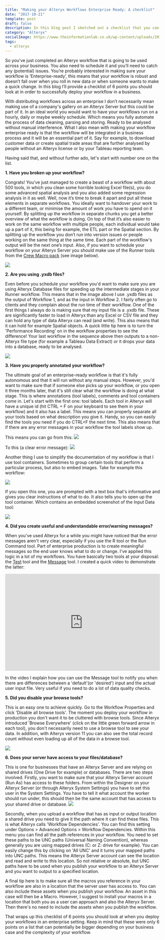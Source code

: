 ```yaml
---
title: "Making your Alteryx Workflows Enterprise Ready: A checklist"
date: "2017-10-21"
template: post
draft: false
description: In this blog post I sketched out a checklist that you can follow when you want to deploy Alteryx workflows in an enterprise environment.
category: "Alteryx"
socialImage: https://www.theinformationlab.co.uk/wp-content/uploads/2017/08/alteryx_logo.png
tags:
  - alteryx
---
```


So you’ve just completed an Alteryx workflow that is going to be used across your business. You also need to schedule it and you’ll need to catch any (potential) issues. You’re probably interested in making sure your workflow is ‘Enterprise-ready’, this means that your workflow is robust and doesn’t fall over when you roll in new data or when someone wants to make a quick change. In this blog I’ll provide a checklist of 6 points you should look at in order to successfully deploy your workflow in a business.

With distributing workflows across an enterprise I don’t necessarily mean making use of a company's gallery on an Alteryx Server but this could be part of it. In an ideal world you would want to have your workflows run on a hourly, daily or maybe weekly schedule. Which means you fully automate the process of data cleaning, parsing and storing. Ready to be analysed without manual interference. What I also mean with making your workflow enterprise ready is that the workflow will be integrated in a business process and it will be an essential part of it. Say for example, to download customer data or create spatial trade areas that are further analysed by people without an Alteryx license or by your Tableau reporting team.

Having said that, and without further ado, let's start with number one on the list.

**1\. Have you broken up your workflow?**

Congrats! You’ve just managed to create a beast of a workflow with about 500 tools, in which you clean some horrible looking Excel file(s), you do some advanced spatial analysis and you also added some regression analysis in it as well. Well, now it’s time to break it apart and put all these elements in separate workflows. You ideally want to handover your work to a different team, or minimise the amount of work you have to spend on it yourself. By splitting up the workflow in separate chunks you get a better overview of what the workflow is doing. On top of that it’s also easier to work on the same workflow with multiple people, each individual would take up a part of it, this being for example, the ETL part or the Spatial section. By splitting up the workflow you don’t run into version issues or people working on the same thing at the same time. Each part of the workflow's output will be the next one’s input. Also, if you want to schedule your workflow on your Alteryx Server you should make use of the Runner tools from the [Crew Macro pack](https://community.alteryx.com/t5/Engine-Works-Blog/Crew-Macro-Pack-2016-Q2-Release/ba-p/26482) (see image below).

![](https://www.theinformationlab.co.uk/wp-content/uploads/2017/08/Screen-Shot-2017-08-11-at-14.09.47-705x325.png)

**2\. Are you using .yxdb files?**

Even before you schedule your workflow you'd want to make sure you are using Alteryx Database files for speeding up the intermediate stages in your Runner workflow. This means that in the image above I use .yxdb files as the output of Workflow 1, and as the input in Workflow 2. I fairly often go to clients and they complain about the run time of their workflow. One of the first things I always do is making sure that my input file is a .yxdb file. These are significantly faster to load in Alteryx than any Excel or CSV file and they can hold any type of data Alteryx can read (and write). This also means that it can hold for example Spatial objects. A quick little tip here is to turn the 'Performance Recording' on in the workflow properties to see the difference! Your last workflow in the sequence above then outputs to a non-Alteryx file type (for example a Tableau Data Extract) or it drops your data into a database, ready to be analysed.

![](https://www.theinformationlab.co.uk/wp-content/uploads/2017/08/Screen-Shot-2017-08-11-at-14.37.43-705x311.png)

**3\. Have you properly annotated your workflow?**

The ultimate goal of an enterprise-ready workflow is that it's fully autonomous and that it will run without any manual steps. However, you'd want to make sure that if someone else picks up your workflow, or you open it three months later, that it's still clear what the workflow is doing at what stage. This is where annotations (tool labels), comments and tool containers come in. Let's start with the first one: tool labels. Each tool in Alteryx will have a unique id (hit CTRL + F on your keyboard to see them in your workflow) and it also has a label. This means you can properly separate all your tools based on what description you give it. Handy, so you can easily find the tools you need if you do CTRL+F the next time. This also means that if there are any error messages in your workflow the tool labels show up.

This means you can go from this:
![](https://www.theinformationlab.co.uk/wp-content/uploads/2017/08/Screen-Shot-2017-08-11-at-14.59.01-705x466.png)

To this (a clear error message):
![](https://www.theinformationlab.co.uk/wp-content/uploads/2017/08/Screen-Shot-2017-08-11-at-14.54.34.png)

Another thing I use to simplify the documentation of my workflow is that I use tool containers. Sometimes to group certain tools that perform a particular process, but also to embed images. Take for example this workflow:

![](https://www.theinformationlab.co.uk/wp-content/uploads/2017/08/Screen-Shot-2017-08-11-at-14.50.57-705x300.png)

If you open this one, you are prompted with a text box that's informative and gives you clear instructions of what to do. It also tells you to open up the tool container. Which contains an embedded screenshot of the Input Data tool:

![](https://www.theinformationlab.co.uk/wp-content/uploads/2017/08/Screen-Shot-2017-08-11-at-15.01.51-705x342.png)

**4\. Did you create useful and understandable error/warning messages?**

When you've used Alteryx for a while you might have noticed that the error messages aren't very clear, especially if you use the R tool or the Run Command tool. Part of enterprise production is to create meaningful messages so the end user knows what to do or change. I've applied this logic in a lot of my workflows. You have basically two tools at your disposal: the [Test](https://help.alteryx.com/9.5/Test.htm) tool and the [Message](https://help.alteryx.com/11.3/Message.htm) tool. I created a quick video to demonstrate the latter:

<iframe width="100%" height="315" src="https://www.youtube.com/embed/W_WJiTJa8u0" frameborder="0" allow="accelerometer; autoplay; encrypted-media; gyroscope; picture-in-picture" allowfullscreen></iframe>

In the video I explain how you can use the Message tool to notify you when there are differences between a 'default'(or 'desired') input and the actual user input file. Very useful if you need to do a lot of data quality checks.

**5\. Did you disable your browse tools?**

This is an easy one to achieve quickly. Go to the Workflow Properties and click 'Disable all browse tools'. The moment you deploy your workflow in production you don't want it to be cluttered with browse tools. Since Alteryx introduced 'Browse Everywhere' (click on the little green forward arrow in each tool), you don't necessarily need to use a browse tool to see your data. In addition, with Alteryx version 11 you can also see the total record count without even loading up all of the data in a browse tool.

![](https://www.theinformationlab.co.uk/wp-content/uploads/2017/08/Screen-Shot-2017-08-11-at-15.39.47-622x705.png)

**6\. Does your server have access to your files/database?**

This is one for businesses that have an Alteryx Server and are relying on shared drives (One Drive for example) or databases. There are two steps involved. Firstly, you want to make sure that your Alteryx Server account (Run As) has access to these folders. From within the Designer on your Alteryx Server (or through Alteryx System Settings) you have to set this user in the System Settings. You have to tell it what account the worker should run under, this should then be the same account that has access to your shared drive or database.
![](https://www.theinformationlab.co.uk/wp-content/uploads/2017/08/Screen-Shot-2017-08-18-at-15.09.58-705x613.png)

Secondly, when you upload a workflow that has as input or output location a shared drive you need to give it the path where it can find these files. This is what Alteryx calls 'Workflow Dependencies'. You can find this setting under Options > Advanced Options > Workflow Dependencies. Within this menu you can find all the path references in your workflow. You need to set these paths to be UNC paths (Universal Naming Convention), whereas generally you are using mapped drives (C: or Z: drive for example). You can easily change this by clicking on 'All UNC' and it turns your mapped paths into UNC paths. This means the Alteryx Server account can see the location and read and write to this location. So not relative or absolute, but UNC paths have to be used when you publish your workflow to an Alteryx Server and you want to output to a specified location.

A final tip here is to make sure all the macros you reference in your workflow are also in a location that the server user has access to. You can also include these assets when you publish your workflow. An asset in this case will then be a Macro. However, I suggest to install your macros in a location that both you as a user can approach and also the Alteryx Server. Then there's no need to include the assets when you publish the workflow.

That wraps up this checklist of 6 points you should look at when you deploy your workflows in an enterprise setting. Keep in mind that these were only 6 points on a list that can potentially be bigger depending on your business case and the complexity of your workflow.
